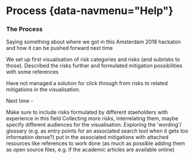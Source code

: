 Process {data-navmenu="Help"}
===================================== 

### The Process

Saying something about where we got in this Amsterdam 2018 hackaton and how it can be pushed forward next time

We set up first visualisation of risk categories and risks (and subrisks to those). 
Described the risks further and formulated mitigation possibilities with some references

Have not managed a solution for click through from risks to related mitigations in the visualisation.

Next time - 

Make sure to include risks formulated by different staeholders with experience in this field
Collecting more risks, interrelating them, maybe specify different audiences for the visualisation. 
Exploring the 'wording'/ glossary (e.g. as entry points for an associated search tool when it gets too information dense?)
put in the associated mitigations with attached resources like references to work done (as much as possible adding them as open source files, e.g. if the academic articles are available online)
